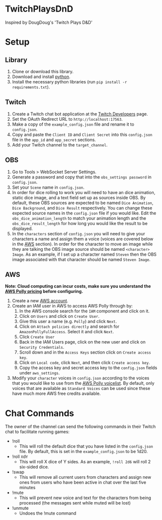# TwitchPlaysDnD
Inspired by DougDoug's 'Twitch Plays D&amp;D' 

# Setup

## Library

1. Clone or download this library.
1. Download and install [python](https://www.python.org/downloads/).
1. Install the necessary python libraries (run `pip install -r requirements.txt`).

## Twitch

1. Create a Twitch chat bot application at the [Twitch Developers](https://dev.twitch.tv/console/apps) page.
1. Set the OAuth Redirect URL to `http://localhost:17563`.
1. Make a copy of the `example_config.json` file and rename it to `config.json`.
1. Copy and paste the `Client ID` and `Client Secret` into this `config.json` file in the `app_id` and `app_secret` sections.
1. Add your Twitch channel to the `target_channel`.

## OBS

1. Go to Tools > WebSocket Server Settings.
1. Generate a password and copy that into the `obs_settings password` in `config.json`. 
1. Set your `Scene` name in `config.json`.
1. In order for dice rolling to work you will need to have an dice animation, static dice image, and a text field set up as sources inside OBS. By default, these OBS sources are expected to be named `Dice Animation`, `Dice Background`, and `Dice Result` respectively. You can change these expected source names in the `config.json` file if you would like. Edit the `obs_dice_animation_length` to match your animation length and the `obs_dice_result_length` for how long you would like the result to be displayed.
1. In the `characters` section of `config.json` you will need to give your characters a name and assign them a voice (voices are covered below in the [AWS](#aws) section). In order for the character to move an image while they are talking the OBS image source should be named `<character> Image`. As an example, if I set up a character named `Steven` then the OBS image associated with that character should be named `Steven Image`.

## AWS

**Note: Cloud computing can incur costs, make sure you understand the [AWS Polly pricing](https://aws.amazon.com/polly/pricing/) before configuring.**

1. Create a new [AWS account](https://aws.amazon.com/).
1. Create an IAM user in AWS to access AWS Polly through by:
    1. In the AWS console search for the `IAM` component and click on it.
    1. Click on `Users` and click on `Create User`.
    1. Give this user a name (e.g. `Polly`) and click `Next`.
    1. Click on `Attach policies directly` and search for `AmazonPollyFullAccess`. Select it and click `Next`.
    1. Click `Create User`
    1. Back in the IAM Users page, click on the new user and click on `Security Credentials`.
    1. Scroll down and in the `Access Keys` section click on `Create access key`.
    1. Click on `Local code`, click `Next`, and then click `Create access key`.
    1. Copy the access key and secret access key to the `config.json` fields under `aws_settings`.
1. Modify your `character` voices in `config.json` according to the voices that you would like to use from the [AWS Polly voicelist](https://docs.aws.amazon.com/polly/latest/dg/voicelist.html). By default, only voices that are available as `Standard Voices` can be used since these have much more AWS free credits available.

# Chat Commands

The owner of the channel can send the following commands in their Twitch chat to facilitate running games:

- !roll
    - This will roll the default dice that you have listed in the `config.json` file. By default, this is set in the `example_config.json` to be 1d20.
- !roll `X`d`Y`
    - This will roll X dice of Y sides. As an example, `!roll 2d6` will roll 2 six-sided dice.
- !swap
    - This will remove all current users from characters and assign new ones from users who have been active in chat over the last five minutes
- !mute
    - This will prevent new voice and text for the characters from being processed (the messages sent while muted will be lost)
- !unmute
    - Undoes the !mute command